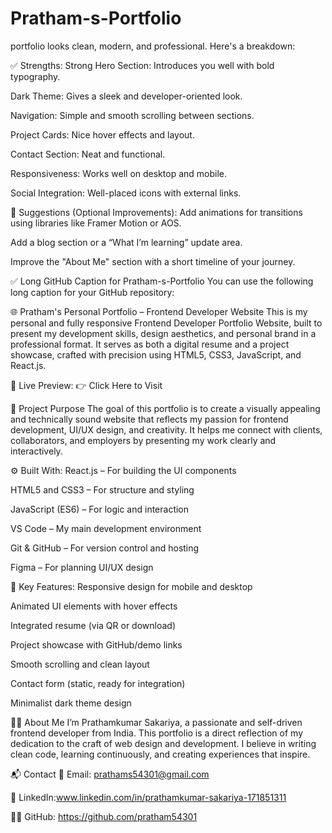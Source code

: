 # Pratham-s-Portfolio

 portfolio looks clean, modern, and professional. Here's a breakdown:

✅ Strengths:
Strong Hero Section: Introduces you well with bold typography.

Dark Theme: Gives a sleek and developer-oriented look.

Navigation: Simple and smooth scrolling between sections.

Project Cards: Nice hover effects and layout.

Contact Section: Neat and functional.

Responsiveness: Works well on desktop and mobile.

Social Integration: Well-placed icons with external links.

🚀 Suggestions (Optional Improvements):
Add animations for transitions using libraries like Framer Motion or AOS.

Add a blog section or a “What I’m learning” update area.

Improve the "About Me" section with a short timeline of your journey.

✅ Long GitHub Caption for Pratham-s-Portfolio
You can use the following long caption for your GitHub repository:

🌐 Pratham's Personal Portfolio – Frontend Developer Website
This is my personal and fully responsive Frontend Developer Portfolio Website, built to present my development skills, design aesthetics, and personal brand in a professional format. It serves as both a digital resume and a project showcase, crafted with precision using HTML5, CSS3, JavaScript, and React.js.

🔗 Live Preview:
👉 Click Here to Visit

🎯 Project Purpose
The goal of this portfolio is to create a visually appealing and technically sound website that reflects my passion for frontend development, UI/UX design, and creativity. It helps me connect with clients, collaborators, and employers by presenting my work clearly and interactively.

⚙️ Built With:
React.js – For building the UI components

HTML5 and CSS3 – For structure and styling

JavaScript (ES6) – For logic and interaction

VS Code – My main development environment

Git & GitHub – For version control and hosting

Figma – For planning UI/UX design

🧩 Key Features:
Responsive design for mobile and desktop

Animated UI elements with hover effects

Integrated resume (via QR or download)

Project showcase with GitHub/demo links

Smooth scrolling and clean layout

Contact form (static, ready for integration)

Minimalist dark theme design

👨‍💻 About Me
I’m Prathamkumar Sakariya, a passionate and self-driven frontend developer from India. This portfolio is a direct reflection of my dedication to the craft of web design and development. I believe in writing clean code, learning continuously, and creating experiences that inspire.

📬 Contact
📧 Email: prathams54301@gmail.com

🔗 LinkedIn:www.linkedin.com/in/prathamkumar-sakariya-171851311


🧑‍💻 GitHub: https://github.com/pratham54301
